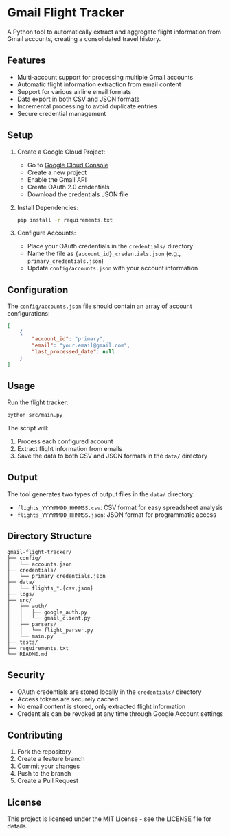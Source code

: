 # Gmail Flight Tracker

A Python tool to automatically extract and aggregate flight information from Gmail accounts, creating a consolidated travel history.

## Features

- Multi-account support for processing multiple Gmail accounts
- Automatic flight information extraction from email content
- Support for various airline email formats
- Data export in both CSV and JSON formats
- Incremental processing to avoid duplicate entries
- Secure credential management

## Setup

1. Create a Google Cloud Project:
   - Go to [Google Cloud Console](https://console.cloud.google.com)
   - Create a new project
   - Enable the Gmail API
   - Create OAuth 2.0 credentials
   - Download the credentials JSON file

2. Install Dependencies:
   ```bash
   pip install -r requirements.txt
   ```

3. Configure Accounts:
   - Place your OAuth credentials in the `credentials/` directory
   - Name the file as `{account_id}_credentials.json` (e.g., `primary_credentials.json`)
   - Update `config/accounts.json` with your account information

## Configuration

The `config/accounts.json` file should contain an array of account configurations:

```json
[
    {
        "account_id": "primary",
        "email": "your.email@gmail.com",
        "last_processed_date": null
    }
]
```

## Usage

Run the flight tracker:

```bash
python src/main.py
```

The script will:
1. Process each configured account
2. Extract flight information from emails
3. Save the data to both CSV and JSON formats in the `data/` directory

## Output

The tool generates two types of output files in the `data/` directory:
- `flights_YYYYMMDD_HHMMSS.csv`: CSV format for easy spreadsheet analysis
- `flights_YYYYMMDD_HHMMSS.json`: JSON format for programmatic access

## Directory Structure

```
gmail-flight-tracker/
├── config/
│   └── accounts.json
├── credentials/
│   └── primary_credentials.json
├── data/
│   └── flights_*.{csv,json}
├── logs/
├── src/
│   ├── auth/
│   │   ├── google_auth.py
│   │   └── gmail_client.py
│   ├── parsers/
│   │   └── flight_parser.py
│   └── main.py
├── tests/
├── requirements.txt
└── README.md
```

## Security

- OAuth credentials are stored locally in the `credentials/` directory
- Access tokens are securely cached
- No email content is stored, only extracted flight information
- Credentials can be revoked at any time through Google Account settings

## Contributing

1. Fork the repository
2. Create a feature branch
3. Commit your changes
4. Push to the branch
5. Create a Pull Request

## License

This project is licensed under the MIT License - see the LICENSE file for details.
